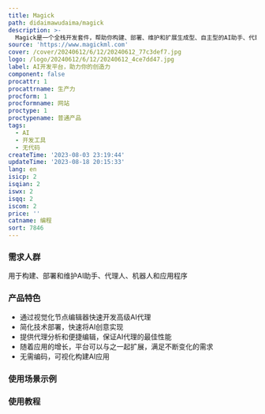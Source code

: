 ```yaml
---
title: Magick
path: didaimawudaima/magick
description: >-
  Magick是一个全栈开发套件，帮助你构建、部署、维护和扩展生成型、自主型的AI助手、代理人、机器人和应用程序。通过Magick，无需编写代码，你可以轻松构建先进的AI代理，部署和维护AI应用，并随着需求的增长进行扩展。无论你是经验丰富的开发者还是初次接触AI的新手，Magick都为你提供了直观、低代码的界面，让你能够自由构建和定制AI组件。我们相信构建AI应该是简单有趣的，Magick旨在实现这一目标。快来尝试Magick，开创属于你的AI世界吧！
source: 'https://www.magickml.com'
cover: /cover/20240612/6/12/20240612_77c3def7.jpg
logo: /logo/20240612/6/12/20240612_4ce7dd47.jpg
label: AI开发平台，助力你的创造力
component: false
procattr: 1
procattrname: 生产力
procform: 1
procformname: 网站
proctype: 1
proctypename: 普通产品
tags:
  - AI
  - 开发工具
  - 无代码
createTime: '2023-08-03 23:19:44'
updateTime: '2023-08-18 20:15:33'
lang: en
isicp: 2
isqian: 2
iswx: 2
isqq: 2
iscom: 2
price: ''
catname: 编程
sort: 7846
---
```




### 需求人群
用于构建、部署和维护AI助手、代理人、机器人和应用程序

### 产品特色
- 通过视觉化节点编辑器快速开发高级AI代理
- 简化技术部署，快速将AI创意实现
- 提供代理分析和便捷编辑，保证AI代理的最佳性能
- 随着应用的增长，平台可以与之一起扩展，满足不断变化的需求
- 无需编码，可视化构建AI应用

### 使用场景示例


### 使用教程


  
